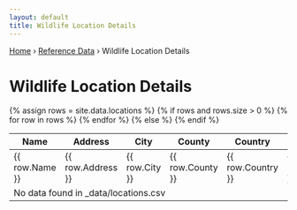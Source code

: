 ```yaml
---
layout: default
title: Wildlife Location Details
---
```


<div class="breadcrumb">
  <a href="{{ '/' | relative_url }}">Home</a> ›
  <a href="{{ '/reference/' | relative_url }}">Reference Data</a> ›
  Wildlife Location Details
</div>

# Wildlife Location Details

<table class="data-table">
  <thead>
    <tr>
      <th>Name</th>
      <th>Address</th>
      <th>City</th>
      <th>County</th>
      <th>Country</th>
      <th>Latitude</th>
      <th>Longitude</th>
    </tr>
  </thead>
  <tbody>
    {% assign rows = site.data.locations %}
    {% if rows and rows.size > 0 %}
      {% for row in rows %}
        <tr>
          <td>{{ row.Name }}</td>
          <td>{{ row.Address }}</td>
          <td>{{ row.City }}</td>
          <td>{{ row.County }}</td>
          <td>{{ row.Country }}</td>
          <td>{{ row.Latitude }}</td>
          <td>{{ row.Longitude }}</td>
        </tr>
      {% endfor %}
    {% else %}
      <tr><td colspan="7" class="muted">No data found in _data/locations.csv</td></tr>
    {% endif %}
  </tbody>
</table>
